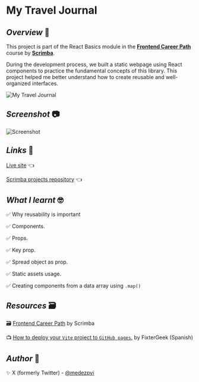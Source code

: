 # My Travel Journal

## *Overview* 🌟

This project is part of the React Basics module in the [**Frontend Career Path**](https://scrimba.com/the-frontend-developer-career-path-c0j) course by [**Scrimba**](https://scrimba.com/home).

During the development process, we built a static webpage using React components to practice the fundamental concepts of this library. This project helped me better understand how to create reusable and well-organized interfaces.

![My Travel Journal](https://github.com/mendezpvi/fcp-travel-journal/blob/main/public/screenshots/sample.gif)

## *Screenshot* 📷

![Screenshot](https://github.com/mendezpvi/fcp-travel-journal/blob/main/public/screenshots/screenshot.avif)

## *Links* 🔗

[Live site](https://mendezpvi.github.io/fcp-travel-journal/) 👈

[Scrimba projects repository](https://github.com/mendezpvi/fcp-scrimba) 👈


## *What I learnt* 🤓

✅ Why reusability is important

✅ Components.

✅ Props.

✅ Key prop.

✅ Spread object as prop.

✅ Static assets usage.

✅ Creating components from a data array using `.map()`


## *Resources* 🗃️

🗃️ [Frontend Career Path](https://scrimba.com/the-frontend-developer-career-path-c0j) by Scrimba

📺 [How to deploy your `Vite` project to `GitHub pages`.](https://www.youtube.com/watch?v=ZI7MXe-6HzA) by FixterGeek (Spanish)


## *Author* 🔰

✨ X (formerly Twitter) - [@medezpvi](https://x.com/mendezpvi)